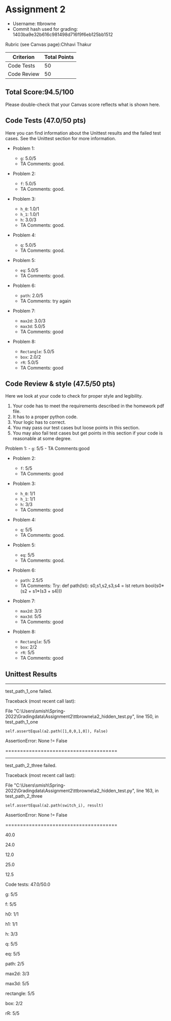 # Assignment 2

- Username: ttbrowne
- Commit hash used for grading: 1403ba9e32b616c981498d716f9f6eb125bb1512

Rubric (see Canvas page):Chhavi Thakur

| Criterion           | Total Points |
| ------------------- | ------------ |
| Code Tests            | 50         |
| Code Review   | 50         |



## Total Score:94.5/100
Please double-check that your Canvas score reflects what is shown here. 


## Code Tests (47.0/50 pts)
Here you can find information about the Unittest results and the failed test cases. See the Unittest section for more information. 

- Problem 1:
    - `g`: 5.0/5
    - TA Comments: good.

- Problem 2:
    - `f`: 5.0/5
    - TA Comments: good.

- Problem 3:
    - `h_0`: 1.0/1
    - `h_1`: 1.0/1
    - `h`: 3.0/3
    - TA Comments: good.

- Problem 4:
    - `q`: 5.0/5
    - TA Comments: good.


- Problem 5:
    - `eq`: 5.0/5
    - TA Comments: good.


- Problem 6:
    - `path`: 2.0/5
    - TA Comments: try again


- Problem 7:
    - `max2d`: 3.0/3
    - `max3d`: 5.0/5
    - TA Comments: good

- Problem 8:
    - `Rectangle`: 5.0/5
    - `box`: 2.0/2
    - `rR`: 5.0/5
    - TA Comments: good



## Code Review & style (47.5/50 pts)

Here we look at your code to check for proper style and legibility.
1. Your code has to meet the requirements described in the homework pdf file.
2. It has to a proper python code.
3. Your logic has to correct.
4. You may pass our test cases but loose points in this section.
5. You may also fail test cases but get points in this section if your code is reasonable at some degree.

 Problem 1:
    - `g`: 5/5
    - TA Comments:good

- Problem 2:
    - `f`: 5/5
    - TA Comments: good

- Problem 3:
    - `h_0`: 1/1
    - `h_1`: 1/1
    - `h`: 3/3
    - TA Comments: good

- Problem 4:
    - `q`: 5/5
    - TA Comments: good.


- Problem 5:
    - `eq`: 5/5
    - TA Comments: good.


- Problem 6:
    - `path`: 2.5/5
    - TA Comments: Try:
    def path(lst):
    s0,s1,s2,s3,s4 = lst
    return bool(s0*(s2 + s1*(s3 + s4)))


- Problem 7:
    - `max2d`: 3/3
    - `max3d`: 5/5
    - TA Comments: good

- Problem 8:
    - `Rectangle`: 5/5
    - `box`: 2/2
    - `rR`: 5/5
    - TA Comments: good



## Unittest Results
-------------------------------------

test_path_1_one failed.



Traceback (most recent call last):

  File "C:\Users\smish\Spring-2022\Gradingdata\Assignment2\ttbrowne\a2_hidden_test.py", line 150, in test_path_1_one

    self.assertEqual(a2.path([1,0,0,1,0]), False)

AssertionError: None != False



======================================



-------------------------------------

test_path_2_three failed.



Traceback (most recent call last):

  File "C:\Users\smish\Spring-2022\Gradingdata\Assignment2\ttbrowne\a2_hidden_test.py", line 163, in test_path_2_three

    self.assertEqual(a2.path(switch_i), result)

AssertionError: None != False



======================================



40.0

24.0

12.0

25.0

12.5

Code tests: 47.0/50.0

g: 5/5

f: 5/5

h0: 1/1

h1: 1/1

h: 3/3

q: 5/5

eq: 5/5

path: 2/5

max2d: 3/3

max3d: 5/5

rectangle: 5/5

box: 2/2

rR: 5/5

